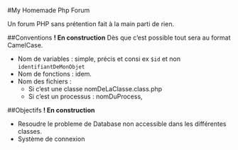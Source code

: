 #My Homemade Php Forum

Un forum PHP sans prétention fait à la main parti de rien.

##Conventions
__! En construction__
Dès que c’est possible tout sera au format CamelCase.

* Nom de variables : simple, précis et consi ex `$id` et non `identifiantDeMonObjet`
* Nom de fonctions : idem.
* Nom des fichiers : 
    * Si c’est une classe nomDeLaClasse.class.php
    * Si c’est un processus : nomDuProcess, 
     
##Objectifs
__! En construction__
* Resoudre le probleme de Database non accessible dans les différentes classes.
* Système de connexion